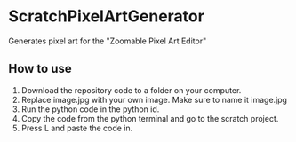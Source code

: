# ScratchPixelArtGenerator
Generates pixel art for the "Zoomable Pixel Art Editor"

<h2>How to use</h2>

<ol>
<li>Download the repository code to a folder on your computer.</li>
<li>Replace image.jpg with your own image. Make sure to name it image.jpg </li>
<li>Run the python code in the python id.</li>
<li>Copy the code from the python terminal and go to the scratch project.</li>
<li>Press L and paste the code in.</li>
</ol>
